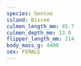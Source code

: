 ```yaml
---
species: Gentoo
island: Biscoe
culmen_length_mm: 45.7
culmen_depth_mm: 13.9
flipper_length_mm: 214
body_mass_g: 4400
sex: FEMALE
---
```

